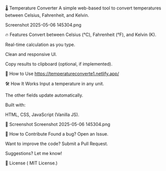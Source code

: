 🌡️ Temperature Converter
A simple web-based tool to convert temperatures between Celsius, Fahrenheit, and Kelvin.

Screenshot 2025-05-06 145304.png

🔥 Features
Convert between Celsius (°C), Fahrenheit (°F), and Kelvin (K).

Real-time calculation as you type.

Clean and responsive UI.

Copy results to clipboard (optional, if implemented).

🚀 How to Use
https://temperatureconverte1.netlify.app/

🛠️ How It Works
Input a temperature in any unit.

The other fields update automatically.

Built with:

HTML, CSS, JavaScript (Vanilla JS).

📸 Screenshot
Screenshot 2025-05-06 145304.png

🤝 How to Contribute
Found a bug? Open an Issue.

Want to improve the code?
Submit a Pull Request.

Suggestions? Let me know!

📜 License
( MIT License.)
